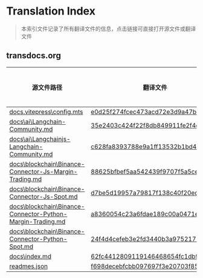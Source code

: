 # Translation Index

> 本索引文件记录了所有翻译文件的信息，点击链接可直接打开源文件或翻译文件
## transdocs.org
| 源文件路径 | 翻译文件 | 目标语言 |
|-----------|----------|----------|
| [docs\.vitepress\config.mts](./../.transdocs-repos/transdocs.org/docs/.vitepress/config.mts) | [e0d25f274fcec473acd72e3d9a47b84a.zh](./e0d25f274fcec473acd72e3d9a47b84a.zh) | zh |
| [docs\ai\Langchain-Community.md](./../.transdocs-repos/transdocs.org/docs/ai/Langchain-Community.md) | [35e2403c424f22f8db849911fe2f4cc1.zh](./35e2403c424f22f8db849911fe2f4cc1.zh) | zh |
| [docs\ai\Langchainjs-Langchain-Community.md](./../.transdocs-repos/transdocs.org/docs/ai/Langchainjs-Langchain-Community.md) | [c628fa8393788e9a1ff13532b1bd4140.zh](./c628fa8393788e9a1ff13532b1bd4140.zh) | zh |
| [docs\blockchain\Binance-Connector-Js-Margin-Trading.md](./../.transdocs-repos/transdocs.org/docs/blockchain/Binance-Connector-Js-Margin-Trading.md) | [88625bfbef5aa542439f9707f5a5ce96.zh](./88625bfbef5aa542439f9707f5a5ce96.zh) | zh |
| [docs\blockchain\Binance-Connector-Js-Spot.md](./../.transdocs-repos/transdocs.org/docs/blockchain/Binance-Connector-Js-Spot.md) | [d7be5d19957a79817f138c40f20edc64.zh](./d7be5d19957a79817f138c40f20edc64.zh) | zh |
| [docs\blockchain\Binance-Connector-Python-Margin-Trading.md](./../.transdocs-repos/transdocs.org/docs/blockchain/Binance-Connector-Python-Margin-Trading.md) | [a8360054c23a6fdae189c00a0471eb77.zh](./a8360054c23a6fdae189c00a0471eb77.zh) | zh |
| [docs\blockchain\Binance-Connector-Python-Spot.md](./../.transdocs-repos/transdocs.org/docs/blockchain/Binance-Connector-Python-Spot.md) | [24f4d4cefeb3e2fd3440b3a975217143.zh](./24f4d4cefeb3e2fd3440b3a975217143.zh) | zh |
| [docs\index.md](./../.transdocs-repos/transdocs.org/docs/index.md) | [62fc4412809119146468654fc1db9e65.zh](./62fc4412809119146468654fc1db9e65.zh) | zh |
| [readmes.json](./../.transdocs-repos/transdocs.org/readmes.json) | [f698decebfcbb097697f3e20703f8564.zh](./f698decebfcbb097697f3e20703f8564.zh) | zh |
